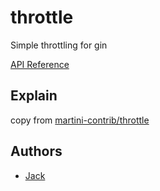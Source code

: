 # throttle

Simple throttling for gin

[API Reference](http://godoc.org/github.com/cnjack/throttle)

## Explain
copy from [martini-contrib/throttle](https://github.com/martini-contrib/throttle)

## Authors

* [Jack](https://github.com/cnjack)
